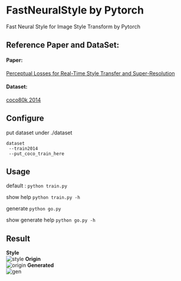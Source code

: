 # FastNeuralStyle by Pytorch
Fast Neural Style for Image Style Transform by Pytorch

## Reference Paper and DataSet: 
#### Paper:
[Perceptual Losses for Real-Time Style Transfer and Super-Resolution](https://arxiv.org/abs/1603.08155)

#### Dataset:
[coco80k 2014](http://mscoco.org/dataset/#download)

## Configure

put dataset under ./dataset

    dataset 
     --train2014
     --put_coco_train_here

## Usage

default : 
`python train.py `

show help
`python train.py -h`

generate
`python go.py`

show generate help
`python go.py -h`

## Result

**Style**  
![style](https://github.com/bengxy/FastNeuralStyle/raw/master/images/wave.jpg)
**Origin**  
![origin](https://github.com/bengxy/FastNeuralStyle/raw/master/images/westlake.jpg)
**Generated**  
![gen](https://github.com/bengxy/FastNeuralStyle/raw/master/images/output_westlake.jpg)

